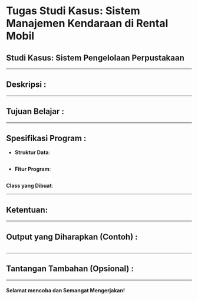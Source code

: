 # Tugas Studi Kasus: Sistem Manajemen Kendaraan di Rental Mobil
## Studi Kasus: Sistem Pengelolaan Perpustakaan

---

## Deskripsi :

---

## Tujuan Belajar :
---

## Spesifikasi Program :
- **Struktur Data**:
```bash

```
- **Fitur Program**:
```bash

```

**Class yang Dibuat**:

---

## Ketentuan:

---

## Output yang Diharapkan (Contoh) :
```bash

```
---

## Tantangan Tambahan (Opsional) :

---

#### Selamat mencoba dan Semangat Mengerjakan!